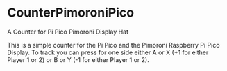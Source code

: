 # CounterPimoroniPico
A Counter for Pi Pico Pimoroni Display Hat

This is a simple counter for the Pi Pico and the Pimoroni Raspberry Pi Pico Display.
To track you can press for one side either A or X (+1 for either Player 1 or 2) or B or Y (-1 for either Player 1 or 2).
